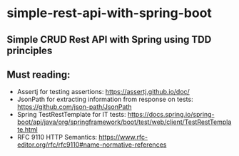 # simple-rest-api-with-spring-boot

## Simple CRUD Rest API with Spring using TDD principles

## Must reading:
- Assertj for testing assertions: https://assertj.github.io/doc/
- JsonPath for extracting information from response on tests: https://github.com/json-path/JsonPath
- Spring TestRestTemplate for IT tests: https://docs.spring.io/spring-boot/api/java/org/springframework/boot/test/web/client/TestRestTemplate.html
- RFC 9110 HTTP Semantics: https://www.rfc-editor.org/rfc/rfc9110#name-normative-references